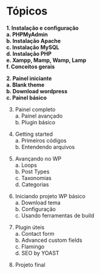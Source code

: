 # Tópicos

**1. Instalação e configuração  
		a. PHPMyAdmin  
		b. Instalação Apache  
		c. Instalação MySQL  
		d. Instalação PHP  
		e. Xampp, Mamp, Wamp, Lamp  
		f. Conceitos gerais**

**2. Painel iniciante  
		a. Blank theme  
		b. Download wordpress  
		c. Painel básico**

3. Painel completo  
	a. Painel avançado  
	b. Plugin básico  

4. Getting started  
	a. Primeiros códigos  
	b. Entendendo arquivos  

5. Avançando no WP  
	a. Loops  
	b. Post Types  
	c. Taxonomias  
	d. Categorias  

6. Iniciando projeto WP básico  
	a. Download tema  
	b. Configuração  
	c. Usando ferramentas de build  

7. Plugin úteis  
	a. Contact form  
	b. Advanced custom fields  
	c. Flamingo  
	d. SEO by YOAST  

8. Projeto final  